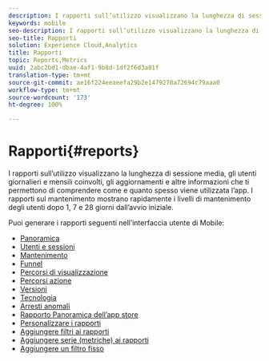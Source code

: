 ```yaml
---
description: I rapporti sull’utilizzo visualizzano la lunghezza di sessione media, gli utenti giornalieri e mensili coinvolti, gli aggiornamenti e altre informazioni che ti permettono di comprendere come e quanto spesso viene utilizzata l’app. I rapporti sul mantenimento mostrano rapidamente i livelli di mantenimento degli utenti dopo 1, 7 e 28 giorni dall’avvio iniziale.
keywords: mobile
seo-description: I rapporti sull’utilizzo visualizzano la lunghezza di sessione media, gli utenti giornalieri e mensili coinvolti, gli aggiornamenti e altre informazioni che ti permettono di comprendere come e quanto spesso viene utilizzata l’app. I rapporti sul mantenimento mostrano rapidamente i livelli di mantenimento degli utenti dopo 1, 7 e 28 giorni dall’avvio iniziale.
seo-title: Rapporti
solution: Experience Cloud,Analytics
title: Rapporti
topic: Reports,Metrics
uuid: 2abc2bd1-dbae-4af1-9b8d-1df2f6d3a81f
translation-type: tm+mt
source-git-commit: ae16f224eeaeefa29b2e1479270a72694c79aaa0
workflow-type: tm+mt
source-wordcount: '173'
ht-degree: 100%

---
```



# Rapporti{#reports}

I rapporti sull’utilizzo visualizzano la lunghezza di sessione media, gli utenti giornalieri e mensili coinvolti, gli aggiornamenti e altre informazioni che ti permettono di comprendere come e quanto spesso viene utilizzata l’app. I rapporti sul mantenimento mostrano rapidamente i livelli di mantenimento degli utenti dopo 1, 7 e 28 giorni dall’avvio iniziale.

Puoi generare i rapporti seguenti nell’interfaccia utente di Mobile:

* [Panoramica](/help/using/usage/usage-overview.md)
* [Utenti e sessioni](/help/using/usage/users-sessions.md)
* [Mantenimento](/help/using/usage/reports-retention.md)
* [Funnel](/help/using/usage/reports-funnel.md)
* [Percorsi di visualizzazione](/help/using/usage/reports-view-paths.md)
* [Percorsi azione](/help/using/usage/reports-action-paths.md)
* [Versioni](/help/using/usage/c-reports-versions.md)
* [Tecnologia](/help/using/usage/reports-technology.md)
* [Arresti anomali](/help/using/usage/c-crashes.md)
* [Rapporto Panoramica dell’app store](/help/using/usage/c-app-store-store-performance.md)
* [Personalizzare i rapporti](/help/using/usage/reports-customize/reports-customize.md)
* [Aggiungere filtri ai rapporti](/help/using/usage/reports-customize/t-reports-customize.md)
* [Aggiungere serie (metriche) ai rapporti](/help/using/usage/reports-customize/t-reports-series.md)
* [Aggiungere un filtro fisso](/help/using/usage/reports-customize/t-sticky-filter.md)
